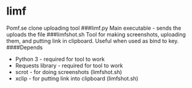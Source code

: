 # limf
Pomf.se clone uploading tool
###limf.py
Main executable - sends the uploads the file
###limfshot.sh
Tool for making screenshots, uploading them, and putting link in clipboard.
Useful when used as bind to key.
####Depends
* Python 3 - required for tool to work
* Requests library - required for tool to work
* scrot - for doing screenshots (limfshot.sh)
* xclip - for putting link into clipboard (limfshot.sh)

